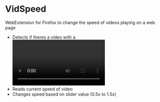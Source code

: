 # VidSpeed

WebExtension for Firefox to change the speed of videos playing on a web page

* Detects if theres a video with a <video> tag
* Reads current speed of video
* Changes speed based on slider value (0.5x to 1.5x)



